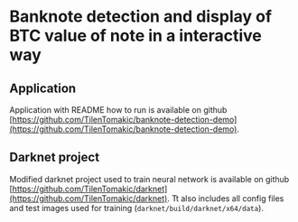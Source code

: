# Banknote detection and display of BTC value of note in a interactive way
## Application
Application with README how to run is available on github [https://github.com/TilenTomakic/banknote-detection-demo](https://github.com/TilenTomakic/banknote-detection-demo).

## Darknet project
Modified darknet project used to train neural network is available on github [https://github.com/TilenTomakic/darknet](https://github.com/TilenTomakic/darknet). Tt also includes all config files and test images used for training (`darknet/build/darknet/x64/data`).
